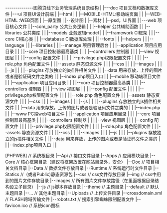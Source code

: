 --------------图腾贷线下业务管理系统目录结构
|
|---doc 项目文档和数据库文件
|---ui 项目UI设计前端
|  |--html
|  |   |--MOBILE-HTML:移动端页面
|  |   |--WEB-HTML :WEB页面
|  |--原型图
|  |--设计图
|  |--素材
|  |--psd。UI界面
|
|---web 项目核心文件
|  |--com_party 公共业务逻辑
|  |   |--helper 公共辅助函数
|  |   |--libraries 公共类库
|  |   |--models 业务逻辑model
|
|  |--framework CI框架
|  |   |--core CI核心类
|  |   |--database CI数据库处理
|  |   |--fonts
|  |   |--helpers
|  |   |--language
|  |   |--libraries
|
|  |--manage 项目管理后台
|  |   |--application 项目应用目录
|  |   |  |--core 项目控制器最高基类
|  |   |  |--controllers 控制器
|  |   |  |--view 视图层
|  |   |  |--config 配置文件
|  |   |  |  |--privilege.php权限配置文件
|  |   |  |  |--role.php 角色配置文件
|  |   |--assets 静态资源文件
|  |   |  |--css
|  |   |  |--images
|  |   |  |--js
|  |   |  |--plugins 存放独立的js插件相关文件
|  |   |--data 用来存放，上传的图片或者是验证码文件之类的
|  |   |--index.php项目入口
|
|  |--mobile 移动端项目文件
|  |   |--application 项目应用目录
|  |   |  |--core 项目控制器最高基类
|  |   |  |--controllers 控制器
|  |   |  |--view 视图层
|  |   |  |--config 配置文件
|  |   |  |  |--privilege.php权限配置文件
|  |   |  |  |--role.php 角色配置文件
|  |   |--assets 静态资源文件
|  |   |  |--css
|  |   |  |--images
|  |   |  |--js
|  |   |  |--plugins 存放独立的js插件相关文件
|  |   |--data 用来存放，上传的图片或者是验证码文件之类的
|  |   |--index.php
|
|  |--www PC端web项目文件
|  |   |--application 项目应用目录
|  |   |  |--core 项目控制器最高基类
|  |   |  |--controllers 控制器
|  |   |  |--view 视图层
|  |   |  |--config 配置文件
|  |   |  |  |--privilege.php权限配置文件
|  |   |  |  |--role.php 角色配置文件
|  |   |--assets 静态资源文件
|  |   |  |--css
|  |   |  |--images
|  |   |  |--js
|  |   |  |--plugins 存放独立的js插件相关文件
|  |   |--data 用来存放，上传的图片或者是验证码文件之类的
|  |   |--index.php项目入口
|
|

[PHPWEB]  // 系统根目录
    |--Api         // 接口文件目录
    |--Apps        // 应用模块目录
    |--Core        // 核心框架目录（建议将框架放置在网站目录外，安全）
    |--Doc         // 项目相关文档目录
    |--Data        // 数据文件存放目录
    |--Runtime     // 系统运行时文件目录
    |--Statics     //（或者Public)静态资源包
        |--css         // css文件存放目录
            |--img         // css中用到的图片文件存放目录
        |--images      // 所有图片文件存放路径（在里面根据目录结构设立子目录） 
        |--js          // js脚本存放目录
    |--theme       // 主题目录
        |--default     // 默认主题目录
        |--...         // 其他主题目录
    |--Uploads     // 上传文件目录
    |--crossdomain.xml      // FLASH跨域传输文件
    |--robots.txt           // 搜索引擎蜘蛛限制配置文件
    |--favicon.ico          // 系统icon图标






